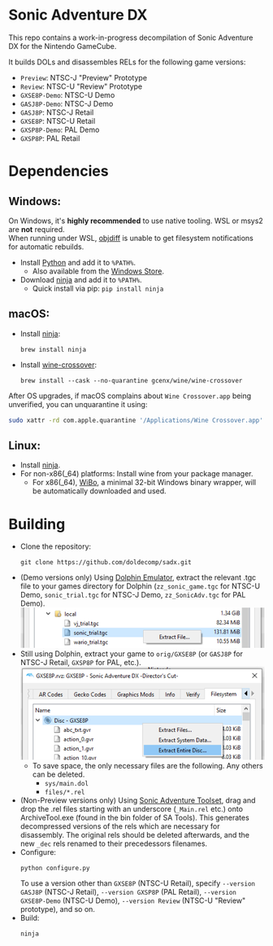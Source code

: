 Sonic Adventure DX
=============

This repo contains a work-in-progress decompilation of Sonic Adventure DX for the Nintendo GameCube.

It builds DOLs and disassembles RELs for the following game versions:

- `Preview`: NTSC-J "Preview" Prototype
- `Review`: NTSC-U "Review" Prototype
- `GXSE8P-Demo`: NTSC-U Demo
- `GASJ8P-Demo`: NTSC-J Demo
- `GASJ8P`: NTSC-J Retail
- `GXSE8P`: NTSC-U Retail
- `GXSP8P-Demo`: PAL Demo
- `GXSP8P`: PAL Retail

Dependencies
============

Windows:
--------

On Windows, it's **highly recommended** to use native tooling. WSL or msys2 are **not** required.  
When running under WSL, [objdiff](#diffing) is unable to get filesystem notifications for automatic rebuilds.

- Install [Python](https://www.python.org/downloads/) and add it to `%PATH%`.
  - Also available from the [Windows Store](https://apps.microsoft.com/store/detail/python-311/9NRWMJP3717K).
- Download [ninja](https://github.com/ninja-build/ninja/releases) and add it to `%PATH%`.
  - Quick install via pip: `pip install ninja`

macOS:
------
- Install [ninja](https://github.com/ninja-build/ninja/wiki/Pre-built-Ninja-packages):
  ```
  brew install ninja
  ```
- Install [wine-crossover](https://github.com/Gcenx/homebrew-wine):
  ```
  brew install --cask --no-quarantine gcenx/wine/wine-crossover
  ```

After OS upgrades, if macOS complains about `Wine Crossover.app` being unverified, you can unquarantine it using:
```sh
sudo xattr -rd com.apple.quarantine '/Applications/Wine Crossover.app'
```

Linux:
------
- Install [ninja](https://github.com/ninja-build/ninja/wiki/Pre-built-Ninja-packages).
- For non-x86(_64) platforms: Install wine from your package manager.
  - For x86(_64), [WiBo](https://github.com/decompals/WiBo), a minimal 32-bit Windows binary wrapper, will be automatically downloaded and used.

Building
========

- Clone the repository:
  ```
  git clone https://github.com/doldecomp/sadx.git
  ```
- (Demo versions only) Using [Dolphin Emulator](https://dolphin-emu.org/), extract the relevant .tgc file to your games directory for Dolphin (`zz_sonic_game.tgc` for NTSC-U Demo, `sonic_trial.tgc` for NTSC-J Demo, `zz_SonicAdv.tgc` for PAL Demo).
![](assets/dolphin-extract-demo.png)
- Still using Dolphin, extract your game to `orig/GXSE8P` (or `GASJ8P` for NTSC-J Retail, `GXSP8P` for PAL, etc.).  
![](assets/dolphin-extract.png)
  - To save space, the only necessary files are the following. Any others can be deleted.
    - `sys/main.dol`
    - `files/*.rel`
- (Non-Preview versions only) Using [Sonic Adventure Toolset](https://github.com/X-Hax/sa_tools), drag and drop the .rel files starting with an underscore (`_Main.rel` etc.) onto ArchiveTool.exe (found in the bin folder of SA Tools). This generates decompressed versions of the rels which are necessary for disassembly. The original rels should be deleted afterwards, and the new `_dec` rels renamed to their precedessors filenames.
- Configure:
  ```
  python configure.py
  ```
  To use a version other than `GXSE8P` (NTSC-U Retail), specify `--version GASJ8P` (NTSC-J Retail), `--version GXSP8P` (PAL Retail), `--version GXSE8P-Demo` (NTSC-U Demo), `--version Review` (NTSC-U "Review" prototype), and so on.
- Build:
  ```
  ninja
  ```
